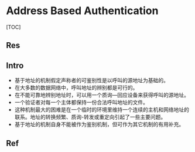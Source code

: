 # Address Based Authentication

[TOC]



## Res


## Intro
- 基于地址的机制假定声称者的可鉴别性是以呼叫的源地址为基础的。
- 在大多数的数据网络中，呼叫地址的辨别都是可行的。
- 在不能可靠地辨别地址时，可以用一个质询—回应设备来获得呼叫的源地址。
- 一个验证者对每一个主体都保持一份合法呼叫地址的文件。
- 这种机制最大的困难是在一个临时的环境里维持一个连续的主机和网络地址的联系。地址的转换频繁、质询-转发或重定向引起了一些主要问题。
- 基于地址的机制自身不能被作为鉴别机制，但可作为其它机制的有用补充。



## Ref

